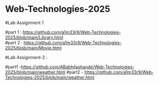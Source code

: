 # Web-Technologies-2025

#Lab Assignment 1

#part 1 : https://github.com/a1m33r9/Web-Technologies-2025/blob/main/Library.html       
#part 2 : https://github.com/a1m33r9/Web-Technologies-2025/blob/main/Movie.html

#Lab Assignment-2 :

#part1 -https://github.com/ABabhilashande/Web-Technologies-2025/blob/main/weather.html
#part2 - https://github.com/a1m33r9/Web-Technologies-2025/blob/main/weather.html

